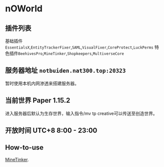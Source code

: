 # nOWorld

## 插件列表
基础插件`EssentialsX`,`EntityTrackerFixer`,`SAML`,`VisualFixer`,`CoreProtect`,`LuckPerms`
特色插件`BeehivesPro`,`MineTinker`,`Shopkeepers`,`MultiverseCore`

## 服务器地址 `notbuiden.nat300.top:20323`
暂时使用本机内网渗透来搭建服务器。

## 当前世界 Paper 1.15.2
进入服务器后默认为生存世界，输入指令/mv tp creative可以传送至创造世界。

## 开放时间 UTC+8 8:00 - 23:00

## How-to-use
[MineTinker](./how-to-use-mt.md).
